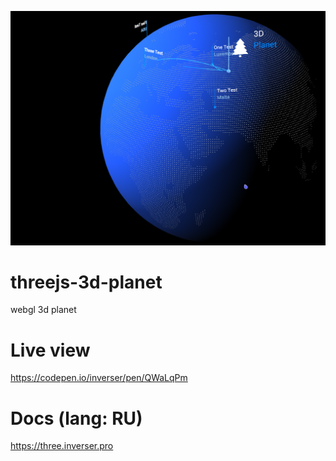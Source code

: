 ![](https://raw.githubusercontent.com/inverser-pro/threejs-3d-planet/main/image.png)
# threejs-3d-planet
webgl 3d planet

# Live view
https://codepen.io/inverser/pen/QWaLqPm

# Docs (lang: RU)

https://three.inverser.pro
